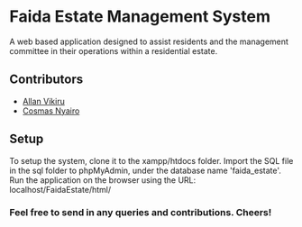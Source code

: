 # Faida Estate Management System
A web based application designed to assist residents and the management committee in their operations within a residential estate.

## Contributors
* [Allan Vikiru](http://github.com/AllanVikiru)
* [Cosmas Nyairo](http://github.com/cosmasnyairo)

## Setup
To setup the system, clone it to the xampp/htdocs folder. 
Import the SQL file in the sql folder to phpMyAdmin, under the database name 'faida_estate'.
Run the application on the browser using the URL: localhost/FaidaEstate/html/

### Feel free to send in any queries and contributions. Cheers!
